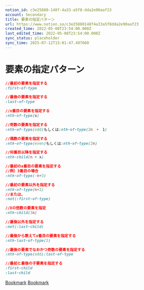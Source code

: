 ```yaml
---
notion_id: c3e25880-148f-4a33-a5f8-dda2e90aaf23
account: Secondary
title: 要素の指定パターン
url: https://www.notion.so/c3e25880148f4a33a5f8dda2e90aaf23
created_time: 2022-05-08T23:54:00.000Z
last_edited_time: 2022-05-08T23:54:00.000Z
sync_status: placeholder
sync_time: 2025-07-12T15:01:47.497660
---
```

# 要素の指定パターン

```css
//最初の要素を指定する
:first-of-type

//最後の要素を指定する
:last-of-type

//x番目の要素を指定する
:nth-of-type(x)

//奇数の要素を指定する
:nth-of-type(odd)もしくは:nth-of-type(2n　+　1)

//偶数の要素を指定する
:nth-of-type(even)もしくは:nth-of-type(2n)

//何番目以降を指定する
:nth-child(n + x)

//最初のx番目の要素を指定する
//例）3番目の場合
:nth-of-type(-n+3)

//最初の要素以外を指定する
:nth-of-type(n+2)
//または、
:not(:first-of-type)

//Xの倍数の要素を指定
:nth-child(3n)

//最後以外を指定する
:not(:last-child)

//最後から数えてx番目の要素を指定する
:nth-last-of-type(2)

//最後の要素でなおかつ奇数の要素を指定する
:nth-of-type(odd):last-of-type

//最初と最後の子要素を指定する
:first-child
:last-child
```
[Bookmark](https://junpei-sugiyama.com/nth-of-type/)
[Bookmark](https://junpei-sugiyama.com/first-of-type/)